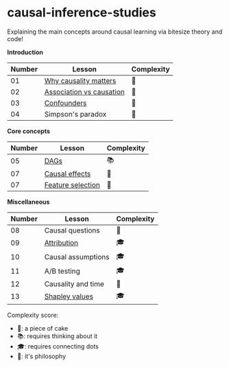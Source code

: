 # causal-inference-studies

Explaining the main concepts around causal learning via bitesize theory and code!

**Introduction**

<table class="causal-table">
  <thead>
    <tr>
      <th>Number</th>
      <th>Lesson</th>
      <th>Complexity</th>
    </tr>
  </thead>
  <tbody>
    <tr><td>01</td><td><a href="why_causality_matters">Why causality matters</a></td><td>🍰</td></tr>
    <tr><td>02</td><td><a href="association_vs_causation">Association vs causation</a></td><td>🍰</td></tr>
    <tr><td>03</td><td><a href="confounders">Confounders</a></td><td>🍰</td></tr>
    <tr><td>04</td><td>Simpson's paradox</td><td>🍰</td></tr>
  </tbody>
</table>

**Core concepts**

<table class="causal-table">
  <thead>
    <tr>
      <th>Number</th>
      <th>Lesson</th>
      <th>Complexity</th>
    </tr>
  </thead>
  <tbody>
    <tr><td>05</td><td><a href="dags">DAGs</a></td><td>📚</td></tr>
    <tr><td>07</td><td><a href="causal_effects">Causal effects</a></td><td>🍰</td></tr>
    <tr><td>07</td><td><a href="feature_selection">Feature selection</a></td><td>🍰</td></tr>
  </tbody>
</table>


**Miscellaneous**

<table class="causal-table">
  <thead>
    <tr>
      <th>Number</th>
      <th>Lesson</th>
      <th>Complexity</th>
    </tr>
  </thead>
  <tbody>
    <tr><td>08</td><td>Causal questions</td><td>💭</td></tr>
    <tr><td>09</td><td><a href="attribution">Attribution</a></td><td>🎓</td></tr>
    <tr><td>10</td><td>Causal assumptions</td><td>🎓</td></tr>
    <tr><td>11</td><td>A/B testing</td><td>🎓</td></tr>
    <tr><td>12</td><td>Causality and time</td><td>💭</td></tr>
    <tr><td>13</td><td><a href="shapley_values">Shapley values</a></td><td>🎓</td></tr>
  </tbody>
</table>

Complexity score: 

- 🍰: a piece of cake
- 📚: requires thinking about it
- 🎓: requires connecting dots
- 💭: it's philosophy